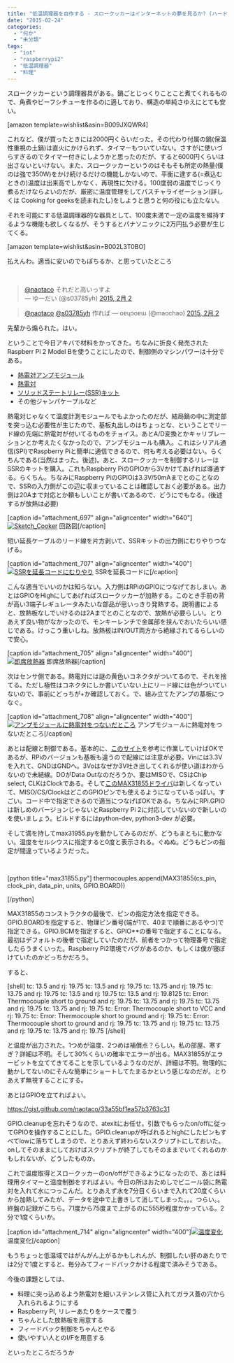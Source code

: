 ```yaml
---
title: "低温調理器を自作する - スロークッカーはインターネットの夢を見るか? (ハードウェア編)"
date: "2015-02-24"
categories: 
  - "何か"
  - "未分類"
tags: 
  - "iot"
  - "raspberrypi2"
  - "低温調理器"
  - "料理"
---
```


スロークッカーという調理器具がある。鍋ごとじっくりことこと煮てくれるもので、角煮やビーフシチューを作るのに適しており、構造の単純さゆえにとても安い。

\[amazon template=wishlist&asin=B009JXQWR4\]

これなど、僕が買ったときには2000円くらいだった。その代わり付属の鍋(保温性重視の土鍋)は直火にかけられず、タイマーもついていない。さすがに使いづらすぎるのでタイマー付きにしようかと思ったのだが、すると6000円くらいは出さないといけない。また、スロークッカーというのはそもそも所定の熱量(僕のは強で350W)をかけ続けるだけの機能しかないので、平衡に達する(=煮込むときの)温度は出来高でしかなく、再現性に欠ける。100度弱の温度でじっくり煮るだけならよいのだが、厳密に温度管理をしてパスチャライゼーション(詳しくは Cooking for geeksを読まれたし)をしようと思うと何の役にも立たない。

それを可能にする低温調理器的な器具として、100度未満で一定の温度を維持するような機能も欲しくなるが、そうするとパナソニックに2万円払う必要が生じてくる。

\[amazon template=wishlist&asin=B002L3T0BO\]

払えんわ。適当に安いのでもぽちるか、と思っていたところ

 

<blockquote class="twitter-tweet" lang="ja"><a href="https://twitter.com/naotaco">@naotaco</a> それだと高いっすよ<div></div>— ゆーだい (@s03785yh) <a href="https://twitter.com/s03785yh/status/562257513190395905">2015, 2月 2</a></blockquote>
<script src="//platform.twitter.com/widgets.js" async charset="utf-8"></script>

<blockquote class="twitter-tweet" lang="ja"><a href="https://twitter.com/naotaco">@naotaco</a> <a href="https://twitter.com/s03785yh">@s03785yh</a> 作れば — oɐɥɔoɐɯ (@maochao) <a href="https://twitter.com/maochao/status/562259105717293057">2015, 2月 2</a></blockquote>

<script src="//platform.twitter.com/widgets.js" async charset="utf-8"></script>

先輩から煽られた。はい。

ということで今日アキバで材料をかってきた。ちなみに折良く発売されたRaspberr Pi 2 Model Bを使うことにしたので、制御側のマシンパワーは十分である。

- [熱電対アンプモジュール](http://akizukidenshi.com/catalog/g/gM-08218/)
- [熱電対](http://akizukidenshi.com/catalog/g/gP-00306/)
- [ソリッドステートリレー(SSR)キット](http://akizukidenshi.com/catalog/g/gK-00203/)
- その他ジャンパケーブルなど

熱電対じゃなくて温度計測モジュールでもよかったのだが、結局鍋の中に測定部を突っ込む必要性が生じたので、基板丸出しのはちょっとな、ということでリード線の先端に熱電対が付いてるものをチョイス。あとA/D変換とかキャリブレーションとか考えたくなかったので、アンプモジュールも購入。これはシリアル通信(SPI)でRaspberry Piと簡単に通信できるので、何も考える必要はない。らくちんである(当然はまった。後述)。あと、スロークッカーを制御するリレーはSSRのキットを購入。これもRaspberry PiのGPIOから3Vかけてあげれば導通する。らくちん。ちなみにRaspberry PiのGPIOは3.3V/50mAまでとのことなので、SSRの入力側がこの辺に収まっていることは確認しておく必要がある。出力側は20Aまで対応とか頼もしいことが書いてあるので、どうにでもなる。(後述するが放熱は必要)

\[caption id="attachment\_697" align="aligncenter" width="640"\][![Sketch_Cooker](https://blog.naotaco.com/assets/images/posts/2015/02/Sketch_Cooker-1024x570.png)](https://blog.naotaco.com/assets/images/posts/2015/02/Sketch_Cooker.png) 回路図\[/caption\]

短い延長ケーブルのリード線を片方剥いて、SSRキットの出力側にむりやりつなげる。

\[caption id="attachment\_707" align="aligncenter" width="400"\][![SSRを延長コードにむりやり](https://blog.naotaco.com/assets/images/posts/2015/02/DSC03269-400x267.jpg)](https://blog.naotaco.com/assets/images/posts/2015/02/DSC03269.jpg) SSRを延長コードに\[/caption\]

こんな適当でいいのかは知らない。入力側はRPiのGPIOにつなげておしまい。あとはGPIOをHighにしてあげればスロークッカーが加熱する。このとき手前の背が高い3端子レギュレータみたいな部品が思いっきり発熱する。説明書によると、放熱板なしでいけるのは2Aまでとのことなので、放熱が必要らしい。とりあえず良い物がなかったので、モンキーレンチで金属部を挟んでおいたらいい感じである。けっこう重いしね。放熱板はIN/OUT両方から絶縁されてるらしいので安心。

\[caption id="attachment\_705" align="aligncenter" width="400"\][![即席放熱器](https://blog.naotaco.com/assets/images/posts/2015/02/DSC03271-400x267.jpg)](https://blog.naotaco.com/assets/images/posts/2015/02/DSC03271.jpg) 即席放熱器\[/caption\]

次はセンサ側である。熱電対には謎の黄色いコネクタがついてるので、それを捨てる。ただし極性はコネクタにしか書いていない上にリード線には色がついていないので、事前にどっちが+か確認しておく。で、組み立てたアンプの基板につなぐ。

\[caption id="attachment\_708" align="aligncenter" width="400"\][![アンプモジュールに熱電対をつないだところ](https://blog.naotaco.com/assets/images/posts/2015/02/DSC03268-400x267.jpg)](https://blog.naotaco.com/assets/images/posts/2015/02/DSC03268.jpg) アンプモジュールに熱電対をつないだところ\[/caption\]

あとは配線と制御である。基本的に、[このサイト](http://mst.nagaokaut.ac.jp/honma/?p=22)を参考に作業していけばOKであるが、RPiのバージョンも基板も違うので配線には注意が必要。Vinには3.3Vを入れて、GNDはGNDへ。3Voはなぜか3V吐き出してくれるが使い道はわからないので未結線。DOがData Outなのだろうか、要はMISOで、CSはChip select, CLKはClockである。そして[このMAX31855ドライバ](https://github.com/Tuckie/max31855)は新しくなっていて、MISO/CS/ClockはどこのGPIOピンでも使えるようになっているっぽい。すごい。コード中で指定できるので適当につなげばOKである。ちなみにRPi.GPIOは新しめのバージョンじゃないとRaspberry Pi 2に対応していないので新しいのを使いましょう。ビルドするにはpython-dev, python3-dev が必要。

そして満を持してmax31955.pyを動かしてみるのだが、どうもまともに動かない。温度をセルシウスに指定すると0度と表示される。ぐぬぬ。どうもピンの指定が間違っているようだった。

 

\[python title="max31855.py"\] thermocouples.append(MAX31855(cs\_pin, clock\_pin, data\_pin, units, GPIO.BOARD))

\[/python\]

MAX31855のコンストラクタの最後で、ピンの指定方法を指定できる。GPIO.BOARDを指定すると、物理ピン番号(端が1で、40まで順番にあるやつ)で指定できる。GPIO.BCMを指定すると、GPIO\*\*の番号で指定することになる。最初はデフォルトの後者で指定していたのだが、前者をつかって物理番号で指定したらうまくいった。Raspberry Pi2環境でバグがあるのか、もしくは僕が寝ぼけていたのかどっちかだろう。

すると、

\[shell\] tc: 13.5 and rj: 19.75 tc: 13.5 and rj: 19.75 tc: 13.75 and rj: 19.75 tc: 13.75 and rj: 19.75 tc: 13.5 and rj: 19.75 tc: 13.5 and rj: 19.8125 tc: Error: Thermocouple short to ground and rj: 19.75 tc: 13.75 and rj: 19.75 tc: 13.75 and rj: 19.75 tc: 13.75 and rj: 19.75 tc: Error: Thermocouple short to VCC and rj: 19.75 tc: Error: Thermocouple short to ground and rj: 19.75 tc: Error: Thermocouple short to ground and rj: 19.75 tc: 13.75 and rj: 19.75 tc: 13.75 and rj: 19.75 tc: 13.75 and rj: 19.75 \[/shell\]

と温度が出力された。1つめが温度、2つめは補償点？らしい。私の部屋、寒すぎ？詳細は不明。そして30%くらいの確率でエラーが出る。MAX31855がエラービットを立ててきてることを示しているようなのだが、詳細は不明。物理的に動かしてないのにそんな簡単にショートしてたまるかという感じなのだが。とりあえず無視することにする。

あとはGPIOを立てればよい。

https://gist.github.com/naotaco/33a55bf1ea57b3763c31

GPIO.cleanupを忘れそうなので、atexitにお任せ。引数でもらったon/offに従ってGPIOを操作することにした。GPIO.cleanupが呼ばれるとhighにしたピンもすべてlowに落ちてしまうので、とりあえず終わらないスクリプトにしておいた。onしてそのままにしておけばスクリプトが終了してもそのままでいてくれるのかもしれないが、どうしたものか。

これで温度取得とスロークッカーのon/offができるようになったので、あとは料理用タイマーと温度制御をすればよい。今日の所はおためしでビニール袋に熱電対を入れて水につっこんだ。とりあえず水を7分目くらいまで入れて20度くらいから加熱してみたが、データを途中で上書きして消してしまった。。。つらい。。終盤の記録がこちら。71度から75度まで上がるのに555秒程度かかっている。2分で1度くらいか。

\[caption id="attachment\_714" align="aligncenter" width="400"\][![温度変化](https://blog.naotaco.com/assets/images/posts/2015/02/graph_0-400x237.png)](https://blog.naotaco.com/assets/images/posts/2015/02/graph_0.png) 温度変化\[/caption\]

もうちょっと低温域ではがんがん上がるかもしれんが、制御したい肝のあたりでは2分で1度とすると、毎分みてフィードバックかける程度で済みそうである。

今後の課題としては、

- 料理に突っ込めるよう熱電対を細いステンレス管に入れてガラス蓋の穴から入れられるようにする
- Raspberry PI, リレーあたりをケースで覆う
- ちゃんとした放熱板を用意する
- フィードバック制御をちゃんとやる
- 使いやすい人とのI/Fを用意する

といったところだろうか
